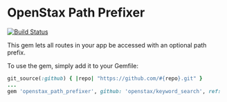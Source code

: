# OpenStax Path Prefixer

[![Build Status](https://travis-ci.org/openstax/path_prefixer.svg?branch=master)](https://travis-ci.org/openstax/path_prefixer)

This gem lets all routes in your app be accessed with an optional path prefix.


To use the gem, simply add it to your Gemfile:

```rb
git_source(:github) { |repo| "https://github.com/#{repo}.git" }
...
gem 'openstax_path_prefixer', github: 'openstax/keyword_search', ref: 'some_sha_here'
```

